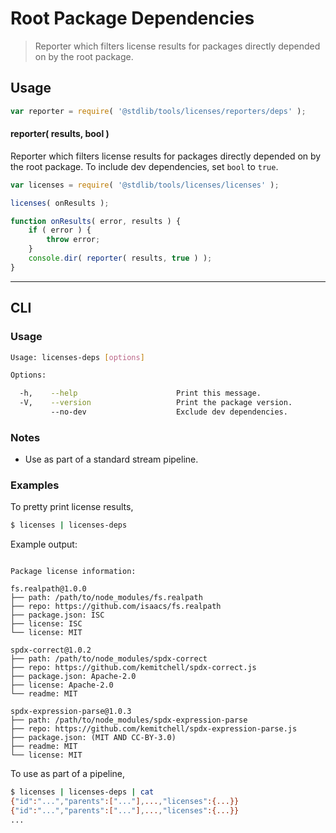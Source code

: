 # Root Package Dependencies

> Reporter which filters license results for packages directly depended on by the root package.


<section class="intro">

</section>

<!-- /.intro -->


<section class="usage">

## Usage

``` javascript
var reporter = require( '@stdlib/tools/licenses/reporters/deps' );
```

#### reporter( results, bool )

Reporter which filters license results for packages directly depended on by the root package. To include dev dependencies, set `bool` to `true`.

``` javascript
var licenses = require( '@stdlib/tools/licenses/licenses' );

licenses( onResults );

function onResults( error, results ) {
    if ( error ) {
        throw error;
    }
    console.dir( reporter( results, true ) );
}
```

</section>

<!-- /.usage -->


<section class="examples">

<!-- ## Examples

``` javascript

``` -->

</section>

<!-- /.examples -->


---

<section class="cli">

## CLI

<section class="usage">

### Usage

``` bash
Usage: licenses-deps [options]

Options:

  -h,    --help                      Print this message.
  -V,    --version                   Print the package version.
         --no-dev                    Exclude dev dependencies.
```

</section>

<!-- /.usage -->


<section class="notes">

### Notes

* Use as part of a standard stream pipeline.

</section>

<!-- /.notes -->


<section class="examples">

### Examples

To pretty print license results,

``` bash
$ licenses | licenses-deps
```

Example output:

``` text

Package license information:

fs.realpath@1.0.0
├── path: /path/to/node_modules/fs.realpath
├── repo: https://github.com/isaacs/fs.realpath
├── package.json: ISC
├── license: ISC
└── license: MIT

spdx-correct@1.0.2
├── path: /path/to/node_modules/spdx-correct
├── repo: https://github.com/kemitchell/spdx-correct.js
├── package.json: Apache-2.0
├── license: Apache-2.0
└── readme: MIT

spdx-expression-parse@1.0.3
├── path: /path/to/node_modules/spdx-expression-parse
├── repo: https://github.com/kemitchell/spdx-expression-parse.js
├── package.json: (MIT AND CC-BY-3.0)
├── readme: MIT
└── license: MIT
```

To use as part of a pipeline,

``` bash
$ licenses | licenses-deps | cat
{"id":"...","parents":["..."],...,"licenses":{...}}
{"id":"...","parents":["..."],...,"licenses":{...}}
...
```


</section>

<!-- /.examples -->

</section>

<!-- /.cli -->


<section class="links">

</section>

<!-- /.links -->
